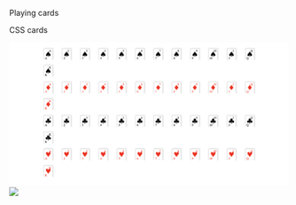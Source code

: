 Playing cards


CSS cards


<img src="https://github.com/Imkevin7/playingcards/blob/master/cards.png"
     alt="Cards" />
<img src="/blob/master/cards.png" />
